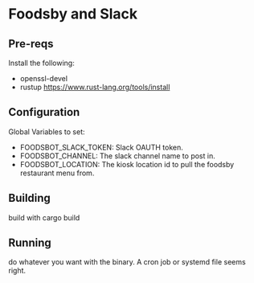 # Foodsby and Slack

## Pre-reqs
Install the following:
- openssl-devel
- rustup <https://www.rust-lang.org/tools/install>

## Configuration
Global Variables to set:
- FOODSBOT_SLACK_TOKEN: Slack OAUTH token.
- FOODSBOT_CHANNEL: The slack channel name to post in.
- FOODSBOT_LOCATION: The kiosk location id to pull the foodsby restaurant menu from.

## Building
build with cargo build

## Running
do whatever you want with the binary.
A cron job or systemd file seems right.